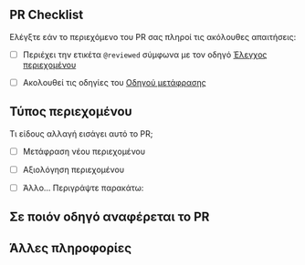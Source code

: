 ## PR Checklist
Ελέγξτε εάν το περιεχόμενο του PR σας πληροί τις ακόλουθες απαιτήσεις:

- [ ] Περιέχει την ετικέτα `@reviewed` σύμφωνα με τον οδηγό [Έλεγχος περιεχομένου](https://angular-gr.web.app/guide/reviewing-content#%CE%AD%CE%BB%CE%B5%CE%B3%CF%87%CE%BF%CF%82-%CF%80%CE%B5%CF%81%CE%B9%CE%B5%CF%87%CE%BF%CE%BC%CE%AD%CE%BD%CE%BF%CF%85-reviewed)
- [ ] Ακολουθεί τις οδηγίες του [Οδηγού μετάφρασης](https://github.com/bampakoa/angular-gr/wiki/%CE%9F%CE%B4%CE%B7%CE%B3%CF%8C%CF%82-%CE%BC%CE%B5%CF%84%CE%AC%CF%86%CF%81%CE%B1%CF%83%CE%B7%CF%82)


## Τύπος περιεχομένου
Τι είδους αλλαγή εισάγει αυτό το PR;

- [ ] Μετάφραση νέου περιεχομένου
- [ ] Αξιολόγηση περιεχομένου
- [ ] Άλλο... Περιγράψτε παρακάτω:


## Σε ποιόν οδηγό αναφέρεται το PR


## Άλλες πληροφορίες
